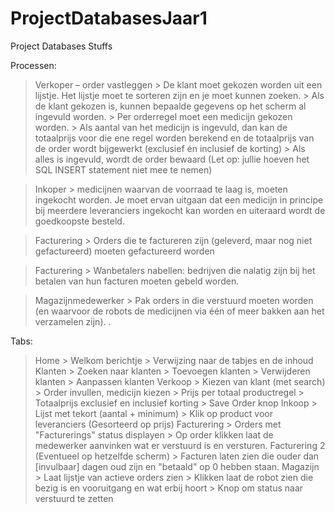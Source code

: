 # ProjectDatabasesJaar1
Project Databases Stuffs

Processen:
> Verkoper – order vastleggen
    > De klant moet gekozen worden uit een lijstje. Het lijstje moet te sorteren zijn en je moet kunnen zoeken.
    > Als de klant gekozen is, kunnen bepaalde gegevens op het scherm al ingevuld worden.
    > Per orderregel moet een medicijn gekozen worden.
    > Als aantal van het medicijn is ingevuld, dan kan de totaalprijs voor die ene regel worden berekend en de totaalprijs van de order wordt    bijgewerkt (exclusief én inclusief de korting)
    > Als alles is ingevuld, wordt de order bewaard (Let op: jullie hoeven het SQL INSERT statement niet mee te nemen)

> Inkoper
    > medicijnen waarvan de voorraad te laag is, moeten ingekocht worden. Je moet ervan uitgaan dat een medicijn in principe bij meerdere leveranciers ingekocht kan worden en uiteraard wordt de goedkoopste besteld.

> Facturering
    > Orders die te factureren zijn (geleverd, maar nog niet gefactureerd) moeten gefactureerd worden

> Facturering
    > Wanbetalers nabellen: bedrijven die nalatig zijn bij het betalen van hun facturen moeten gebeld worden. 

> Magazijnmedewerker
    > Pak orders in die verstuurd moeten worden (en waarvoor de robots de medicijnen via één of meer bakken aan het verzamelen zijn). . 

Tabs:
> Home
    > Welkom berichtje
    > Verwijzing naar de tabjes en de inhoud
> Klanten
    > Zoeken naar klanten
    > Toevoegen klanten
    > Verwijderen klanten
    > Aanpassen klanten
> Verkoop
    > Kiezen van klant (met search)
    > Order invullen, medicijn kiezen
    > Prijs per totaal productregel
    > Totaalprijs exclusief en inclusief korting
    > Save Order knop
> Inkoop
    > Lijst met tekort (aantal + minimum)
    > Klik op product voor leveranciers (Gesorteerd op prijs)
> Facturering
    > Orders met "Facturerings" status displayen
    > Op order klikken laat de medewerker aanvinken wat er verstuurd is en versturen.
> Facturering 2 (Eventueel op hetzelfde scherm)
    > Facturen laten zien die ouder dan [invulbaar] dagen oud zijn en "betaald" op 0 hebben staan.
> Magazijn
    > Laat lijstje van actieve orders zien
    > Klikken laat de robot zien die bezig is en vooruitgang en wat erbij hoort
    > Knop om status naar verstuurd te zetten